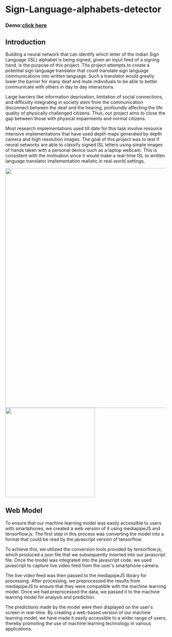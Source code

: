 # Sign-Language-alphabets-detector

<h3>Demo:<a href="https://ashishks777.github.io/Sign-Language-alphabets-detector/">click here</a></h3>
<h2>Introduction</h2>
Building a neural network that can identify which letter of the Indian Sign Language (ISL) alphabet is being signed, given an input feed of a signing hand, is the purpose of this project. The project attempts to create a potential sign language translator that could translate sign language communications into written language. Such a translator would greatly lower the barrier for many deaf and mute individuals to be able to better communicate with others in day to day interactions.

Large barriers like  information deprivation, limitation of social connections, and difficulty integrating in society  stem from the communication disconnect between the deaf and the hearing, profoundly affecting the life quality of physically challenged citizens. Thus, our project aims to close the gap between those with physical impairments and normal citizens.

Most research implementations used till date for this task involve resource intensive implementations that have used depth maps generated by depth camera and high resolution images. The goal of this project was to test if neural networks are able to classify signed ISL letters using simple images of hands taken with a personal device such as a laptop webcam. This is consistent with the motivation since it would make a real-time ISL to written language translator implementation realistic in real-world settings.

<img src="https://user-images.githubusercontent.com/88076346/235151382-2b896082-0f8c-4673-8bef-5467e56a6cb0.jpg" width="530" height="750">

<img src="https://user-images.githubusercontent.com/88076346/235202520-dbfb6777-fdef-4a9b-a39f-5abfba40b21e.jpg" width="280">

<h2>Web Model</h2>
To ensure that our machine learning model was easily accessible to users with smartphones, we created a web version of it using mediapipeJS and tensorflow.js. The first step in this process was converting the model into a format that could be read by the javascript version of tensorflow.

To achieve this, we utilized the conversion tools provided by tensorflow.js, which produced a json file that we subsequently inserted into our javascript file. Once the model was integrated into the javascript code, we used javascript to capture live video feed from the user's smartphone camera.

The live video feed was then passed to the mediapipeJS library for processing. After processing, we preprocessed the results from mediapipeJS to ensure that they were compatible with the machine learning model. Once we had preprocessed the data, we passed it to the machine learning model for analysis and prediction.

The predictions made by the model were then displayed on the user's screen in real-time. By creating a web-based version of our machine learning model, we have made it easily accessible to a wider range of users, thereby promoting the use of machine learning technology in various applications.
